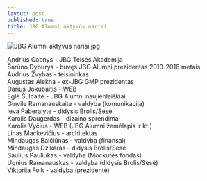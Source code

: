 ```yaml
---
layout: post
published: true
title: JBG Alumni aktyvūs nariai
---
```


![JBG Alumni aktyvus nariai.jpg]({{site.baseurl}}/img/jbg-alumni-aktyvus-nariai.jpg)


Andrius Gabnys - JBG Teisės Akademija   
Šarūno Dyburys - buvęs JBG Alumni prezidentas 2010-2016 metais  
Audrius Žvybas - teisininkas   
Augustas Alekna - ex-JBG GMP prezidentas  
Darius Jokubaitis - WEB  
Eglė Šulcaitė - JBG Alumni naujienlaiškiai  
Ginvile Ramanauskaite - valdyba (komunikacija)  
Ieva Paberalyte - didysis Brolis/Sesė  
Karolis Daugerdas - dizaino sprendimai   
Karolis Vyčius - WEB (JBG Alumni žemėlapis ir kt.)  
Linas Mackevičius - architektas   
Mindaugas Balčiūnas - valdyba (finansai)  
Mindaugas Dzikaras - didysis Brolis/Sesė  
Saulius Pauliukas - valdyba (Mockutės fondas)  
Ugnius Ramanauskas - valdyba (didysis Brolis/Sesė)  
Viktorija Folk - valdyba (prezidentė)

